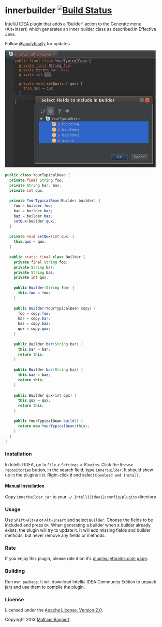 innerbuilder [![Build Status](https://travis-ci.org/analytically/innerbuilder.png)](https://travis-ci.org/analytically/innerbuilder)
============

[IntelliJ IDEA](http://www.jetbrains.com/idea/) plugin that adds a 'Builder' action to the Generate menu (Alt+Insert)
which generates an inner builder class as described in Effective Java.

Follow [@analytically](http://twitter.com/analytically) for updates.

![screenshot](screenshot.png)

```java
public class YourTypicalBean {
  private final String foo;
  private String bar, baz;
  private int qux;

  private YourTypicalBean(Builder builder) {
    foo = builder.foo;
    bar = builder.bar;
    baz = builder.baz;
    setQux(builder.qux);
  }

  private void setQux(int qux) {
    this.qux = qux;
  }

  public static final class Builder {
    private final String foo;
    private String bar;
    private String baz;
    private int qux;

    public Builder(String foo) {
      this.foo = foo;
    }

    public Builder(YourTypicalBean copy) {
      foo = copy.foo;
      bar = copy.bar;
      baz = copy.baz;
      qux = copy.qux;
    }

    public Builder bar(String bar) {
      this.bar = bar;
      return this;
    }

    public Builder baz(String baz) {
      this.baz = baz;
      return this;
    }

    public Builder qux(int qux) {
      this.qux = qux;
      return this;
    }

    public YourTypicalBean build() {
      return new YourTypicalBean(this);
    }
  }
}
```

### Installation

In IntelliJ IDEA, go to `File` > `Settings` > `Plugins`. Click the `Browse repositories` button, in the search field, type `innerbuilder`.
It should show up in the plugins list. Right-click it and select `Download and Install`.

#### Manual installation

Copy `innerbuilder.jar` to your `~/.IntelliJIdea12/config/plugins` directory.

### Usage

Use `Shift+Alt+B` or `Alt+Insert` and select `Builder`. Choose the fields to be included and press `OK`. When generating a
builder when a builder already exists, the plugin will try to update it. It will add missing fields and builder methods, but
never remove any fields or methods.

### Rate

If you enjoy this plugin, please rate it on it's [plugins.jetbrains.com page](http://plugins.jetbrains.com/plugin/7354).

### Building

Run `mvn package`. It will download IntelliJ IDEA Community Edition to unpack jars and use them to compile the plugin.

### License

Licensed under the [Apache License, Version 2.0](http://www.apache.org/licenses/LICENSE-2.0).

Copyright 2013 [Mathias Bogaert](mailto:mathias.bogaert@gmail.com).